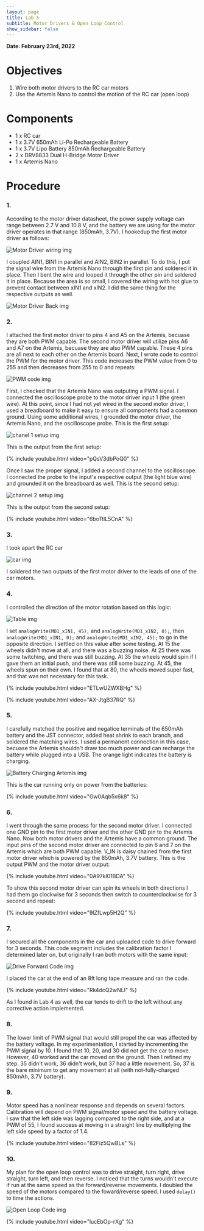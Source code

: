 ```yaml
---
layout: page
title: Lab 5
subtitle: Motor Drivers & Open Loop Control
show_sidebar: false
---
```


**Date: February 23rd, 2022**

# Objectives
1. Wire both motor drivers to the RC car motors
2. Use the Artemis Nano to control the motion of the RC car (open loop)

# Components
- 1 x RC car
- 1 x 3.7V 650mAh Li-Po Rechargeable Battery
- 1 x 3.7V Lipo Battery 850mAh Rechargeable Battery
- 2 x DRV8833 Dual H-Bridge Motor Driver 
- 1 x Artemis Nano

# Procedure
### 1.
According to the motor driver datasheet, the power supply voltage can range between 2.7 V and 10.8 V, and the battery we are using for the motor driver operates in that range (850mAh, 3.7V). I hookedup the first motor driver as follows: 

![Motor Driver wiring img](img/lab5/motor_driver_1.jpg) 

I coupled AIN1, BIN1 in parallel and AIN2, BIN2 in parallel. To do this, I put the signal wire from the Artemis Nano through the first pin and soldered it in place. Then I bent the wire and looped it through the other pin and soldered it in place. Because the area is so small, I covered the wiring with hot glue to prevent contact between xIN1 and xIN2. I did the same thing for the respective outputs as well.

![Motor Driver Back img](img/lab5/motor_driver_back.JPG) 

### 2.
I attached the first motor driver to pins 4 and A5 on the Artemis, becuase they are both PWM capable. The second motor driver will utilize pins A6 and A7 on the Artemis, becuase they are also PWM capable. These 4 pins are all next to each other on the Artemis board. Next, I wrote code to control the PWM for the motor driver. This code increases the PWM value from 0 to 255 and then decreases from 255 to 0 and repeats:

![PWM code img](img/lab5/Rising_Falling_PWM_code_IMG.png)

First, I checked that the Artemis Nano was outputing a PWM signal. I connected the oscilloscope probe to the motor driver input 1 (the green wire). At this point, since I had not yet wired in the second motor driver, I used a breadboard to make it easy to ensure all components had a common ground. Using some additional wires, I grounded the motor driver, the Artemis Nano, and the oscilloscope probe. This is the first setup:

![chanel 1 setup img](img/lab5/chanel1_PWM.JPG) 

This is the output from the first setup:

{% include youtube.html video="pQsV3dbPoQ0" %}

Once I saw the proper signal, I added a second channel to the oscilloscope. I connected the probe to the input's respective output (the light blue wire) and grounded it on the breadboard as well. This is the second setup:

![channel 2 setup img](img/lab5/chanel2_motor_driver_output.JPG)

This is the output from the second setup: 

{% include youtube.html video="6boTtIL5CnA" %}

### 3.
I took apart the RC car

![car img](img/lab5/gutted_robot.JPG)

I soldered the two outputs of the first motor driver to the leads of one of the car motors.

### 4.
I controlled the direction of the motor rotation based on this logic:

![Table img](img/lab5/Table.png)

I set `analogWrite(MD1_xIN1, 45);` and `analogWrite(MD1_xIN2, 0);`, then `analogWrite(MD1_xIN1, 0);` and `analogWrite(MD1_xIN2, 45);` to go in the opposite direction. I settled on this value after some testing. At 15 the wheels didn't move at all, and there was a buzzing noise. At 25 there was some twitching, and there was still buzzing. At 35 the wheels would spin if I gave them an initial push, and there was still some buzzing. At 45, the wheels spun on their own. I found that at 80, the wheels moved super fast, and that was not necessary for this task.

{% include youtube.html video="ETLwUZWXBHg" %}

{% include youtube.html video="AX-JtgB37RQ" %}

### 5.
I carefully matched the positive and negatice terminals of the 650mAh battery and the JST connector, added heat shrink to each branch, and soldered the matching wires. I used a permanent connection in this case, becuase the Artemis shouldn't draw too much power and can recharge the battery while plugged into a USB. The orange light indicates the battery is charging.

![Battery Charging Artemis img](img/lab5/artemis_bat_charging.JPG)

This is the car running only on power from the batteries:

{% include youtube.html video="Gw0Aqb5x6k8" %}

### 6.
I went through the same process for the second motor driver. I connected one GND pin to the first motor driver and the other GND pin to the Artemis Nano. Now both motor drivers and the Artemis have a common ground. The input pins of the second motor driver are connected to pin 6 and 7 on the Artemis which are both PWM capable. V_IN is daisy chained from the first motor driver which is powered by the 850mAh, 3.7V battery. This is the output PWM and the motor driver output:

{% include youtube.html video="0A97kl01BDA" %}

To show this second motor driver can spin its wheels in both directions I had them go clockwise for 3 seconds then switch to counterclockwise for 3 second and repeat: 


{% include youtube.html video="9lZfLwp5H2Q" %}

### 7.
I secured all the components in the car and uploaded code to drive forward for 3 seconds. This code segment includes the calibration factor I determined later on, but originally I ran both motors with the same input:

![Drive Forward Code img](img/lab5/TimedForwardDrive_code_IMG.png)

I placed the car at the end of an 8ft long tape measure and ran the code.

{% include youtube.html video="Rk4dcQ2wNLI" %}

As I found in Lab 4 as well, the car tends to drift to the left without any corrective action implemented.

### 8. 
The lower limit of PWM signal that would still propel the car was affected by the battery voltage. In my experimentation, I started by incrementing the PWM signal by 10. I found that 10, 20, and 30 did not get the car to move. However, 40 worked and the car moved on the ground. Then I refined my step. 35 didn't work, 36 didn't work, but 37 had a little movement. So, 37 is the bare minimum to get any movement at all (with not-fully-charged 850mAh, 3.7V battery).

### 9.
Motor speed has a nonlinear response and depends on several factors. Calibration will depend on PWM signal/motor speed and the battery voltage. I saw that the left side was lagging compared to the right side, and at a PWM of 55, I found success at moving in a straight line by multiplying the left side speed by a factor of 1.4.

{% include youtube.html video="82Fiz5QwBLs" %}

### 10.
My plan for the open loop control was to drive straight, turn right, drive straight, turn left, and then reverse. I noticed that the turns wouldn't execute if run at the same speed as the forward/reverse movements. I doubled the speed of the motors compared to the foward/reverse speed. I used `delay()` to time the actions.

![Open Loop Code img](img/lab5/OpenLoopControl_code_IMG.png)

{% include youtube.html video="lucEbOp-rXg" %}

